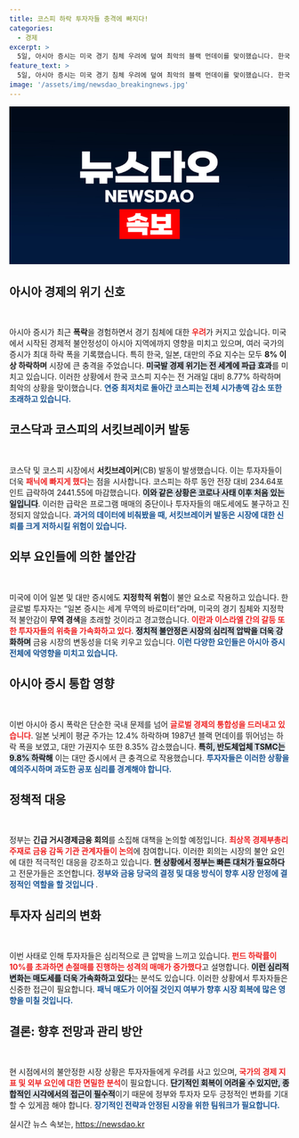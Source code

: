 ```yaml
---
title: 코스피 하락 투자자들 충격에 빠지다!
categories:
  - 경제
excerpt: >
  5일, 아시아 증시는 미국 경기 침체 우려에 덮여 최악의 블랙 먼데이를 맞이했습니다. 한국 코스피는 8.77% 급락하며 역대 최대 하락폭을 기록했고, 일본과 대만도 각각 12.4%와 8.35% 떨어졌습니다. 정부는 긴급 대책 회의를 열고 투자자들의 불안을 진정시키기 위한 논의를 시작했습니다.
feature_text: >
  5일, 아시아 증시는 미국 경기 침체 우려에 덮여 최악의 블랙 먼데이를 맞이했습니다. 한국 코스피는 8.77% 급락하며 역대 최대 하락폭을 기록했고, 일본과 대만도 각각 12.4%와 8.35% 떨어졌습니다. 정부는 긴급 대책 회의를 열고 투자자들의 불안을 진정시키기 위한 논의를 시작했습니다.
image: '/assets/img/newsdao_breakingnews.jpg'
---
```


<p><img src="/assets/img/newsdao_breakingnews.jpg" alt="firstkoreanews 속보" /></p>

<h2 data-ke-size="size26">아시아 경제의 위기 신호</h2>

<p data-ke-size="size16">&nbsp;</p> 

<p>아시아 증시가 최근 <strong>폭락</strong>을 경험하면서 경기 침체에 대한 <b><span style="color: #ee2323;">우려</span></b>가 커지고 있습니다. 미국에서 시작된 경제적 불안정성이 아시아 지역에까지 영향을 미치고 있으며, 여러 국가의 증시가 최대 하락 폭을 기록했습니다. 특히 한국, 일본, 대만의 주요 지수는 모두 <strong>8% 이상 하락하며</strong> 시장에 큰 충격을 주었습니다. <b><span style="background-color: #21538527;">미국발 경제 위기는 전 세계에 파급 효과</span></b>를 미치고 있습니다. 이러한 상황에서 한국 코스피 지수는 전 거래일 대비 8.77% 하락하며 최악의 상황을 맞이했습니다. <b><span style="color: #1a5490;">연중 최저치로 돌아간 코스피는 전체 시가총액 감소 또한 초래하고 있습니다.</span></b> </p>

<h2 data-ke-size="size26">코스닥과 코스피의 서킷브레이커 발동</h2>

<p data-ke-size="size16">&nbsp;</p> 

<p>코스닥 및 코스피 시장에서 <strong>서킷브레이커</strong>(CB) 발동이 발생했습니다. 이는 투자자들이 더욱 <b><span style="color: #ee2323;">패닉에 빠지게 했다</span></b>는 점을 시사합니다. 코스피는 하루 동안 전장 대비 234.64포인트 급락하여 2441.55에 마감했습니다. <b><span style="background-color: #21538527;">이와 같은 상황은 코로나 사태 이후 처음 있는 일입니다</span></b>. 이러한 급락은 프로그램 매매의 중단이나 투자자들의 매도세에도 불구하고 진정되지 않았습니다. <b><span style="color: #1a5490;">과거의 데이터에 비춰봤을 때, 서킷브레이커 발동은 시장에 대한 신뢰를 크게 저하시킬 위험이 있습니다.</span></b></p>

<h2 data-ke-size="size26">외부 요인들에 의한 불안감</h2>

<p data-ke-size="size16">&nbsp;</p> 

<p>미국에 이어 일본 및 대만 증시에도 <strong>지정학적 위험</strong>이 불안 요소로 작용하고 있습니다. 한 글로벌 투자자는 “일본 증시는 세계 무역의 바로미터”라며, 미국의 경기 침체와 지정학적 불안감이 <strong>무역 경색</strong>을 초래할 것이라고 경고했습니다. <b><span style="color: #ee2323;">이란과 이스라엘 간의 갈등 또한 투자자들의 위축을 가속화하고 있다</span></b>. <b><span style="background-color: #21538527;">정치적 불안정은 시장의 심리적 압박을 더욱 강화하며</span></b> 금융 시장의 변동성을 더욱 키우고 있습니다. <b><span style="color: #1a5490;">이런 다양한 요인들은 아시아 증시 전체에 악영향을 미치고 있습니다.</span></b></p>

<h2 data-ke-size="size26">아시아 증시 통합 영향</h2>

<p data-ke-size="size16">&nbsp;</p> 

<p>이번 아시아 증시 폭락은 단순한 국내 문제를 넘어 <b><span style="color: #ee2323;">글로벌 경제의 통합성을 드러내고 있습니다</span></b>. 일본 닛케이 평균 주가는 12.4% 하락하며 1987년 블랙 먼데이를 뛰어넘는 하락 폭을 보였고, 대만 가권지수 또한 8.35% 감소했습니다. <b><span style="background-color: #21538527;">특히, 반도체업체 TSMC는 9.8% 하락해</span></b> 이는 대만 증시에서 큰 충격으로 작용했습니다. <b><span style="color: #1a5490;">투자자들은 이러한 상황을 예의주시하며 과도한 공포 심리를 경계해야 합니다.</span></b></p>

<h2 data-ke-size="size26">정책적 대응 </h2>

<p data-ke-size="size16">&nbsp;</p> 

<p>정부는 <strong>긴급 거시경제금융 회의</strong>를 소집해 대책을 논의할 예정입니다. <b><span style="color: #ee2323;">최상목 경제부총리 주재로 금융 감독 기관 관계자들이 논의</span></b>에 참여합니다. 이러한 회의는 시장의 불안 요인에 대한 적극적인 대응을 강조하고 있습니다. <b><span style="background-color: #21538527;">현 상황에서 정부는 빠른 대처가 필요하다</span></b>고 전문가들은 조언합니다. <b><span style="color: #1a5490;">정부와 금융 당국의 결정 및 대응 방식이 향후 시장 안정에 결정적인 역할을 할 것입니다 </span></b>.</p>

<h2 data-ke-size="size26">투자자 심리의 변화</h2>

<p data-ke-size="size16">&nbsp;</p> 

<p>이번 사태로 인해 투자자들은 심리적으로 큰 압박을 느끼고 있습니다. <b><span style="color: #ee2323;">펀드 하락률이 10%를 초과하면 손절매를 진행하는 성격의 매매가 증가했다</span></b>고 설명합니다. <b><span style="background-color: #21538527;">이런 심리적 변화는 매도세를 더욱 가속화하고 있다</span></b>는 분석도 있습니다. 이러한 상황에서 투자자들은 신중한 접근이 필요합니다. <b><span style="color: #1a5490;">패닉 매도가 이어질 것인지 여부가 향후 시장 회복에 많은 영향을 미칠 것입니다.</span></b></p>

<h2 data-ke-size="size26">결론: 향후 전망과 관리 방안</h2>

<p data-ke-size="size16">&nbsp;</p> 

<p>현 시점에서의 불안정한 시장 상황은 투자자들에게 우려를 사고 있으며, <b><span style="color: #ee2323;">국가의 경제 지표 및 외부 요인에 대한 면밀한 분석</span></b>이 필요합니다. <b><span style="background-color: #21538527;">단기적인 회복이 어려울 수 있지만, 종합적인 시각에서의 접근이 필수적</span></b>이기 때문에 정부와 투자자 모두 긍정적인 변화를 기대할 수 있게끔 해야 합니다. <b><span style="color: #1a5490;">장기적인 전략과 안정된 시장을 위한 팀워크가 필요합니다.</span></b> </p>

<p></p></p>
실시간 뉴스 속보는, <a href="https://newsdao.kr" rel="dofollow">https://newsdao.kr</a>


